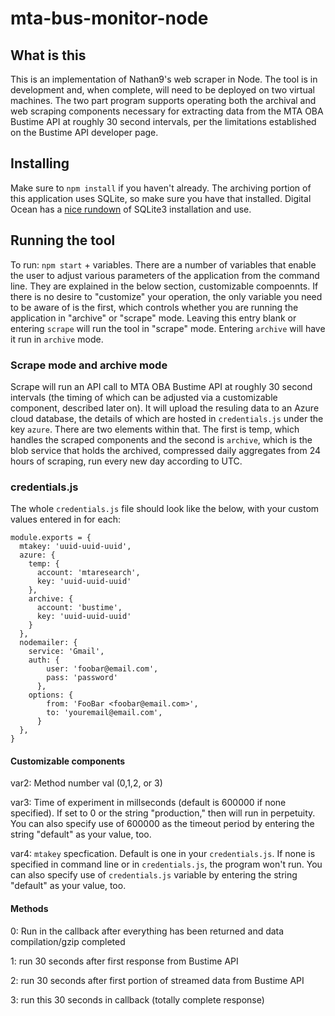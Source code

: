 # mta-bus-monitor-node

## What is this
This is an implementation of Nathan9's web scraper in Node. The tool is in development and, when complete, will need to be deployed on two virtual machines. The two part program supports operating both the archival and web scraping components necessary for extracting data from the MTA OBA Bustime API at roughly 30 second intervals, per the limitations established on the Bustime API developer page.

## Installing
Make sure to `npm install` if you haven't already. The archiving portion of this application uses SQLite, so make sure you have that installed. Digital Ocean has a [nice rundown](https://www.digitalocean.com/community/tutorials/how-and-when-to-use-sqlite) of SQLite3 installation and use.

## Running the tool
To run: `npm start` + variables. There are a number of variables that enable the user to adjust various parameters of the application from the command line. They are explained in the below section, customizable compoennts. If there is no desire to "customize" your operation, the only variable you need to be aware of is the first, which controls whether you are running the application in "archive" or "scrape" mode. Leaving this entry blank or entering `scrape` will run the tool in "scrape" mode. Entering `archive` will have it run in `archive` mode.

### Scrape mode and archive mode
Scrape will run an API call to MTA OBA Bustime API at roughly 30 second intervals (the timing of which can be adjusted via a customizable component, described later on). It will upload the resuling data to an Azure cloud database, the details of which are hosted in `credentials.js` under the key `azure`. There are two elements within that. The first is temp, which handles the scraped components and the second is `archive`, which is the blob service that holds the archived, compressed daily aggregates from 24 hours of scraping, run every new day according to UTC.

### credentials.js
The whole `credentials.js` file should look like the below, with your custom values entered in for each:
```
module.exports = {
  mtakey: 'uuid-uuid-uuid',
  azure: {
    temp: {
      account: 'mtaresearch',
      key: 'uuid-uuid-uuid'
    },
    archive: {
      account: 'bustime',
      key: 'uuid-uuid-uuid'
    }
  },
  nodemailer: {
    service: 'Gmail',
    auth: {
        user: 'foobar@email.com',
        pass: 'password'
      },
    options: {
        from: 'FooBar <foobar@email.com>',
        to: 'youremail@email.com',
      }
  },
}
```

#### Customizable components
var2: Method number val (0,1,2, or 3)

var3: Time of experiment in millseconds (default is 600000 if none specified). If set to 0 or the string "production," then will run in perpetuity. You can also specify use of 600000 as the timeout period by entering the string "default" as your value, too.

var4: `mtakey` specfication. Default is one in your `credentials.js`. If none is specified in command line or in `credentials.js`, the program won't run. You can also specify use of `credentials.js` variable by entering the string "default" as your value, too.


#### Methods
0: Run in the callback after everything has been returned and data compilation/gzip completed

1: run 30 seconds after first response from Bustime API

2: run 30 seconds after first portion of streamed data from Bustime API

3: run this 30 seconds in callback (totally complete response)


